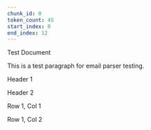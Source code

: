 ```yaml
---
chunk_id: 0
token_count: 45
start_index: 0
end_index: 12
---
```


Test Document

This is a test paragraph for email parser testing\.

Header 1

Header 2

Row 1, Col 1

Row 1, Col 2

